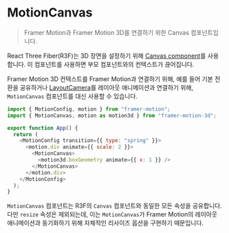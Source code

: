 # MotionCanvas

> Framer Motion과 Framer Motion 3D를 연결하기 위한 Canvas 컴포넌트입니다.

React Three Fiber(R3F)는 3D 장면을 설정하기 위해 [Canvas component](https://docs.pmnd.rs/react-three-fiber/api/canvas)를 사용합니다. 이 컴포넌트를 사용하면 부모 컴포넌트와의 컨텍스트가 끊어집니다.

Framer Motion 3D 컨텍스트를 Framer Motion과 연결하기 위해, 예를 들어 기본 전환을 공유하거나 [LayoutCamera](https://www.framer.com/motion/layoutcamera/)를 레이아웃 애니메이션과 연결하기 위해, `MotionCanvas` 컴포넌트를 대신 사용할 수 있습니다.

```javascript
import { MotionConfig, motion } from "framer-motion";
import { MotionCanvas, motion as motion3d } from "framer-motion-3d";

export function App() {
  return (
    <MotionConfig transition={{ type: "spring" }}>
      <motion.div animate={{ scale: 2 }}>
        <MotionCanvas>
          <motion3d.boxGeometry animate={{ x: 1 }} />
        </MotionCanvas>
      </motion.div>
    </MotionConfig>
  );
}
```

`MotionCanvas` 컴포넌트는 R3F의 `Canvas` 컴포넌트와 동일한 모든 속성을 공유합니다. 다만 `resize` 속성은 제외되는데, 이는 `MotionCanvas`가 Framer Motion의 레이아웃 애니메이션과 동기화하기 위해 자체적인 리사이즈 옵션을 구현하기 때문입니다.
